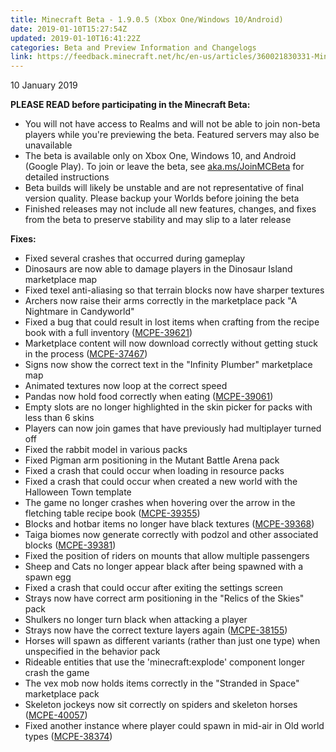```yaml
---
title: Minecraft Beta - 1.9.0.5 (Xbox One/Windows 10/Android)
date: 2019-01-10T15:27:54Z
updated: 2019-01-10T16:41:22Z
categories: Beta and Preview Information and Changelogs
link: https://feedback.minecraft.net/hc/en-us/articles/360021830331-Minecraft-Beta-1-9-0-5-Xbox-One-Windows-10-Android
---
```


10 January 2019

**PLEASE READ before participating in the Minecraft Beta:**

- You will not have access to Realms and will not be able to join non-beta players while you're previewing the beta. Featured servers may also be unavailable
- The beta is available only on Xbox One, Windows 10, and Android (Google Play). To join or leave the beta, see [aka.ms/JoinMCBeta](http://aka.ms/JoinMCBeta) for detailed instructions
- Beta builds will likely be unstable and are not representative of final version quality. Please backup your Worlds before joining the beta
- Finished releases may not include all new features, changes, and fixes from the beta to preserve stability and may slip to a later release

**Fixes:**

- Fixed several crashes that occurred during gameplay
- Dinosaurs are now able to damage players in the Dinosaur Island marketplace map
- Fixed texel anti-aliasing so that terrain blocks now have sharper textures
- Archers now raise their arms correctly in the marketplace pack "A Nightmare in Candyworld"
- Fixed a bug that could result in lost items when crafting from the recipe book with a full inventory ([MCPE-39621](https://bugs.mojang.com/browse/MCPE-39621))
- Marketplace content will now download correctly without getting stuck in the process ([MCPE-37467](https://bugs.mojang.com/browse/MCPE-37467))
- Signs now show the correct text in the "Infinity Plumber" marketplace map
- Animated textures now loop at the correct speed
- Pandas now hold food correctly when eating ([MCPE-39061](https://bugs.mojang.com/browse/MCPE-39061))
- Empty slots are no longer highlighted in the skin picker for packs with less than 6 skins
- Players can now join games that have previously had multiplayer turned off
- Fixed the rabbit model in various packs
- Fixed Pigman arm positioning in the Mutant Battle Arena pack
- Fixed a crash that could occur when loading in resource packs
- Fixed a crash that could occur when created a new world with the Halloween Town template
- The game no longer crashes when hovering over the arrow in the fletching table recipe book ([MCPE-39355](https://bugs.mojang.com/browse/MCPE-39355))
- Blocks and hotbar items no longer have black textures ([MCPE-39368](https://bugs.mojang.com/browse/MCPE-39368))
- Taiga biomes now generate correctly with podzol and other associated blocks ([MCPE-39381](https://bugs.mojang.com/browse/MCPE-39381))
- Fixed the position of riders on mounts that allow multiple passengers
- Sheep and Cats no longer appear black after being spawned with a spawn egg
- Fixed a crash that could occur after exiting the settings screen
- Strays now have correct arm positioning in the "Relics of the Skies" pack
- Shulkers no longer turn black when attacking a player
- Strays now have the correct texture layers again ([MCPE-38155](https://bugs.mojang.com/browse/MCPE-38155))
- Horses will spawn as different variants (rather than just one type) when unspecified in the behavior pack
- Rideable entities that use the 'minecraft:explode' component longer crash the game
- The vex mob now holds items correctly in the "Stranded in Space" marketplace pack
- Skeleton jockeys now sit correctly on spiders and skeleton horses ([MCPE-40057](https://bugs.mojang.com/browse/MCPE-40057))
- Fixed another instance where player could spawn in mid-air in Old world types ([MCPE-38374](https://bugs.mojang.com/browse/MCPE-38374))
